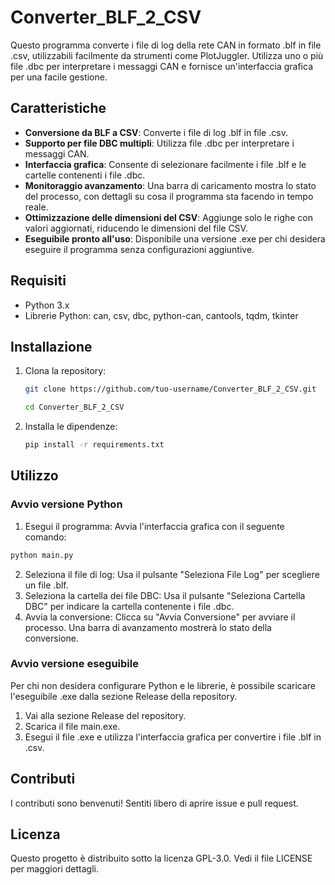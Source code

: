 # Converter_BLF_2_CSV
Questo programma converte i file di log della rete CAN in formato .blf in file .csv, utilizzabili facilmente da strumenti come PlotJuggler.
Utilizza uno o più file .dbc per interpretare i messaggi CAN e fornisce un'interfaccia grafica per una facile gestione.

## Caratteristiche
- **Conversione da BLF a CSV**: Converte i file di log .blf in file .csv.
- **Supporto per file DBC multipli**: Utilizza file .dbc per interpretare i messaggi CAN.
- **Interfaccia grafica**: Consente di selezionare facilmente i file .blf e le cartelle contenenti i file .dbc.
- **Monitoraggio avanzamento**: Una barra di caricamento mostra lo stato del processo, con dettagli su cosa il programma sta facendo in tempo reale.
- **Ottimizzazione delle dimensioni del CSV**: Aggiunge solo le righe con valori aggiornati, riducendo le dimensioni del file CSV.
- **Eseguibile pronto all'uso**: Disponibile una versione .exe per chi desidera eseguire il programma senza configurazioni aggiuntive.

## Requisiti
- Python 3.x
- Librerie Python: can, csv, dbc, python-can, cantools, tqdm, tkinter

## Installazione
1. Clona la repository:
   ```bash
   git clone https://github.com/tuo-username/Converter_BLF_2_CSV.git
   ```
   ```bash
   cd Converter_BLF_2_CSV
   ```

3. Installa le dipendenze:
   ```bash
   pip install -r requirements.txt
   ```

## Utilizzo
### Avvio versione Python
1) Esegui il programma: Avvia l'interfaccia grafica con il seguente comando:

```bash
python main.py
```

2) Seleziona il file di log: Usa il pulsante "Seleziona File Log" per scegliere un file .blf.
3) Seleziona la cartella dei file DBC: Usa il pulsante "Seleziona Cartella DBC" per indicare la cartella contenente i file .dbc.
4) Avvia la conversione: Clicca su "Avvia Conversione" per avviare il processo. Una barra di avanzamento mostrerà lo stato della conversione.

### Avvio versione eseguibile
Per chi non desidera configurare Python e le librerie, è possibile scaricare l'eseguibile .exe dalla sezione Release della repository.

1) Vai alla sezione Release del repository.
2) Scarica il file main.exe.
3) Esegui il file .exe e utilizza l'interfaccia grafica per convertire i file .blf in .csv.

## Contributi
I contributi sono benvenuti! Sentiti libero di aprire issue e pull request.

## Licenza
Questo progetto è distribuito sotto la licenza GPL-3.0. Vedi il file LICENSE per maggiori dettagli.
